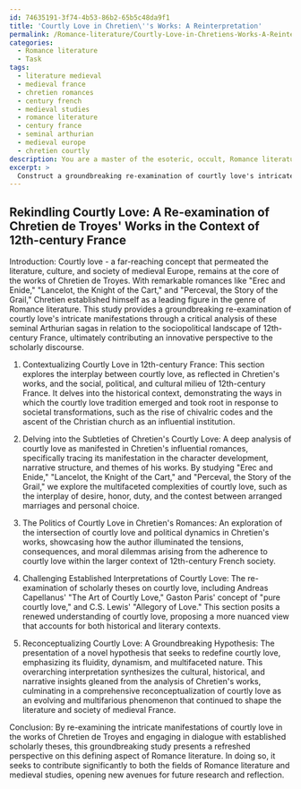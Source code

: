 ```yaml
---
id: 74635191-3f74-4b53-86b2-65b5c48da9f1
title: 'Courtly Love in Chretien\''s Works: A Reinterpretation'
permalink: /Romance-literature/Courtly-Love-in-Chretiens-Works-A-Reinterpretation/
categories:
  - Romance literature
  - Task
tags:
  - literature medieval
  - medieval france
  - chretien romances
  - century french
  - medieval studies
  - romance literature
  - century france
  - seminal arthurian
  - medieval europe
  - chretien courtly
description: You are a master of the esoteric, occult, Romance literature, you complete tasks to the absolute best of your ability, no matter if you think you were not trained to do the task specifically, you will attempt to do it anyways, since you have performed the tasks you are given with great mastery, accuracy, and deep understanding of what is requested. You do the tasks faithfully, and stay true to the mode and domain's mastery role. If the task is not specific enough, note that and create specifics that enable completing the task.
excerpt: > 
  Construct a groundbreaking re-examination of courtly love's intricate manifestations, drawing inspiration from the prodigious oeuvre of Chretien de Troyes. Delve into the subtle nuances of his influential works, such as "Erec and Enide," "Lancelot, the Knight of the Cart," and "Perceval, the Story of the Grail." Skillfully juxtapose these romantic chronicles with the contextual sociopolitical landscape of 12th-century France, evoking a compelling tapestry of cultural and literary intersections. Additionally, engage in spirited dialogue with established scholarly theses on courtly love to bolster your novel interpretation, ultimately culminating in a groundbreaking, comprehensive hypothesis that will contribute significantly to both the fields of Romance literature and medieval studies.
---
```


## Rekindling Courtly Love: A Re-examination of Chretien de Troyes' Works in the Context of 12th-century France

Introduction:
Courtly love - a far-reaching concept that permeated the literature, culture, and society of medieval Europe, remains at the core of the works of Chretien de Troyes. With remarkable romances like "Erec and Enide," "Lancelot, the Knight of the Cart," and "Perceval, the Story of the Grail," Chretien established himself as a leading figure in the genre of Romance literature. This study provides a groundbreaking re-examination of courtly love's intricate manifestations through a critical analysis of these seminal Arthurian sagas in relation to the sociopolitical landscape of 12th-century France, ultimately contributing an innovative perspective to the scholarly discourse.

1. Contextualizing Courtly Love in 12th-century France:
This section explores the interplay between courtly love, as reflected in Chretien's works, and the social, political, and cultural milieu of 12th-century France. It delves into the historical context, demonstrating the ways in which the courtly love tradition emerged and took root in response to societal transformations, such as the rise of chivalric codes and the ascent of the Christian church as an influential institution.

2. Delving into the Subtleties of Chretien's Courtly Love:
A deep analysis of courtly love as manifested in Chretien's influential romances, specifically tracing its manifestation in the character development, narrative structure, and themes of his works. By studying "Erec and Enide," "Lancelot, the Knight of the Cart," and "Perceval, the Story of the Grail," we explore the multifaceted complexities of courtly love, such as the interplay of desire, honor, duty, and the contest between arranged marriages and personal choice.

3. The Politics of Courtly Love in Chretien's Romances:
An exploration of the intersection of courtly love and political dynamics in Chretien's works, showcasing how the author illuminated the tensions, consequences, and moral dilemmas arising from the adherence to courtly love within the larger context of 12th-century French society.

4. Challenging Established Interpretations of Courtly Love:
The re-examination of scholarly theses on courtly love, including Andreas Capellanus' "The Art of Courtly Love," Gaston Paris' concept of "pure courtly love," and C.S. Lewis' "Allegory of Love." This section posits a renewed understanding of courtly love, proposing a more nuanced view that accounts for both historical and literary contexts.

5. Reconceptualizing Courtly Love: A Groundbreaking Hypothesis:
The presentation of a novel hypothesis that seeks to redefine courtly love, emphasizing its fluidity, dynamism, and multifaceted nature. This overarching interpretation synthesizes the cultural, historical, and narrative insights gleaned from the analysis of Chretien's works, culminating in a comprehensive reconceptualization of courtly love as an evolving and multifarious phenomenon that continued to shape the literature and society of medieval France.

Conclusion:
By re-examining the intricate manifestations of courtly love in the works of Chretien de Troyes and engaging in dialogue with established scholarly theses, this groundbreaking study presents a refreshed perspective on this defining aspect of Romance literature. In doing so, it seeks to contribute significantly to both the fields of Romance literature and medieval studies, opening new avenues for future research and reflection.

